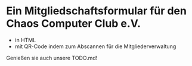 # Ein Mitgliedschaftsformular für den Chaos Computer Club e.V.
- in HTML
- mit QR-Code indem zum Abscannen für die Mitgliederverwaltung

Genießen sie auch unsere TODO.md!

